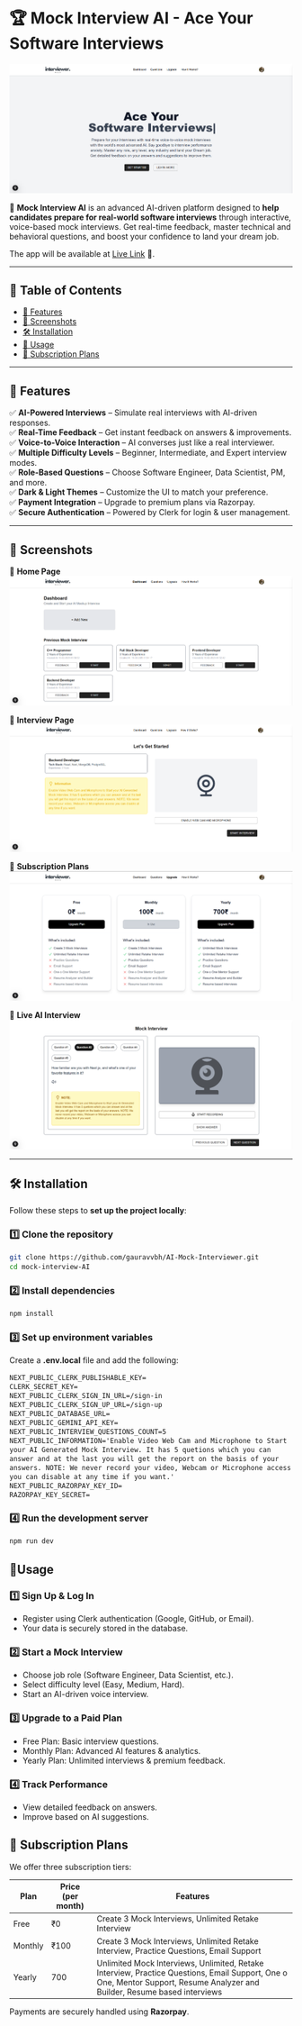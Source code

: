 # 🏆 Mock Interview AI - Ace Your Software Interviews

![Mock Interview AI](public/mock-interview-banner.png)

🚀 **Mock Interview AI** is an advanced AI-driven platform designed to **help candidates prepare for real-world software interviews** through interactive, voice-based mock interviews. Get real-time feedback, master technical and behavioral questions, and boost your confidence to land your dream job.

The app will be available at [Live Link](https://ai-mock-interviewer-gauravvbh.vercel.app/) 🎉.

---

## 📖 Table of Contents

- [🌟 Features](#-features)
- [📸 Screenshots](#-screenshots)
- [🛠 Installation](#-installation)
- [🚀 Usage](#-usage)
- [🛒 Subscription Plans](#-subscription-plans)

---

## 🌟 Features

✅ **AI-Powered Interviews** – Simulate real interviews with AI-driven responses.  
✅ **Real-Time Feedback** – Get instant feedback on answers & improvements.  
✅ **Voice-to-Voice Interaction** – AI converses just like a real interviewer.  
✅ **Multiple Difficulty Levels** – Beginner, Intermediate, and Expert interview modes.  
✅ **Role-Based Questions** – Choose Software Engineer, Data Scientist, PM, and more.  
✅ **Dark & Light Themes** – Customize the UI to match your preference.  
✅ **Payment Integration** – Upgrade to premium plans via Razorpay.  
✅ **Secure Authentication** – Powered by Clerk for login & user management.

---

## 📸 Screenshots

🔹 **Home Page**  
![Home Page](public/home-page.png)

🔹 **Interview Page**  
![Interview Page](public/interview-page.png)

🔹 **Subscription Plans**  
![Plans](public/plans.png)

🔹 **Live AI Interview**  
![Live Interview](public/live-interview.png)

---

## 🛠 Installation

Follow these steps to **set up the project locally**:

### 1️⃣ **Clone the repository**

```sh
git clone https://github.com/gauravvbh/AI-Mock-Interviewer.git
cd mock-interview-AI
```

### 2️⃣ **Install dependencies**

```sh
npm install
```

### **3️⃣ Set up environment variables**

Create a **.env.local** file and add the following:

```env
NEXT_PUBLIC_CLERK_PUBLISHABLE_KEY=
CLERK_SECRET_KEY=
NEXT_PUBLIC_CLERK_SIGN_IN_URL=/sign-in
NEXT_PUBLIC_CLERK_SIGN_UP_URL=/sign-up
NEXT_PUBLIC_DATABASE_URL=
NEXT_PUBLIC_GEMINI_API_KEY=
NEXT_PUBLIC_INTERVIEW_QUESTIONS_COUNT=5
NEXT_PUBLIC_INFORMATION='Enable Video Web Cam and Microphone to Start your AI Generated Mock Interview. It has 5 quetions which you can answer and at the last you will get the report on the basis of your answers. NOTE: We never record your video, Webcam or Microphone access you can disable at any time if you want.'
NEXT_PUBLIC_RAZORPAY_KEY_ID=
RAZORPAY_KEY_SECRET=
```

### **4️⃣ Run the development server**

```sh
npm run dev
```

## 🚀**Usage**

### 1️⃣ Sign Up & Log In

- Register using Clerk authentication (Google, GitHub, or Email).
- Your data is securely stored in the database.

### 2️⃣ Start a Mock Interview

- Choose job role (Software Engineer, Data Scientist, etc.).
- Select difficulty level (Easy, Medium, Hard).
- Start an AI-driven voice interview.

### 3️⃣ Upgrade to a Paid Plan

- Free Plan: Basic interview questions.
- Monthly Plan: Advanced AI features & analytics.
- Yearly Plan: Unlimited interviews & premium feedback.

### 4️⃣ Track Performance

- View detailed feedback on answers.
- Improve based on AI suggestions.

## **🛒 Subscription Plans**

We offer three subscription tiers:

| Plan    | Price (per month) | Features                                                                                                                                                                   |
| ------- | ----------------- | -------------------------------------------------------------------------------------------------------------------------------------------------------------------------- |
| Free    | ₹0                | Create 3 Mock Interviews, Unlimited Retake Interview                                                                                                                       |
| Monthly | ₹100              | Create 3 Mock Interviews, Unlimited Retake Interview, Practice Questions, Email Support                                                                                    |
| Yearly  | 700               | Unlimited Mock Interviews, Unlimited, Retake Interview, Practice Questions, Email Support, One o One, Mentor Support, Resume Analyzer and Builder, Resume based interviews |

Payments are securely handled using **Razorpay**.
